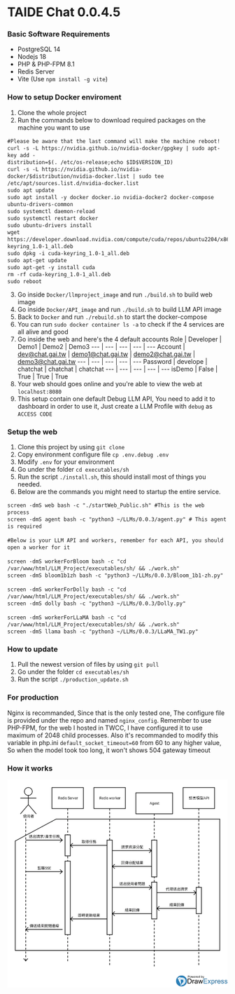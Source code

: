 # TAIDE Chat 0.0.4.5
### Basic Software Requirements
* PostgreSQL 14
* Nodejs 18
* PHP & PHP-FPM 8.1
* Redis Server
* Vite (Use `npm install -g vite`)
### How to setup Docker enviroment
1. Clone the whole project
2. Run the commands below to download required packages on the machine you want to use
```shell
#Please be aware that the last command will make the machine reboot!
curl -s -L https://nvidia.github.io/nvidia-docker/gpgkey | sudo apt-key add -
distribution=$(. /etc/os-release;echo $ID$VERSION_ID)
curl -s -L https://nvidia.github.io/nvidia-docker/$distribution/nvidia-docker.list | sudo tee /etc/apt/sources.list.d/nvidia-docker.list
sudo apt update
sudo apt install -y docker docker.io nvidia-docker2 docker-compose ubuntu-drivers-common
sudo systemctl daemon-reload
sudo systemctl restart docker
sudo ubuntu-drivers install
wget https://developer.download.nvidia.com/compute/cuda/repos/ubuntu2204/x86_64/cuda-keyring_1.0-1_all.deb
sudo dpkg -i cuda-keyring_1.0-1_all.deb
sudo apt-get update
sudo apt-get -y install cuda
rm -rf cuda-keyring_1.0-1_all.deb
sudo reboot
```
3. Go inside `Docker/llmproject_image` and run `./build.sh` to build web image
4. Go inside `Docker/API_image` and run `./build.sh` to build LLM API image
5. Back to `Docker` and run `./rebuild.sh` to start the docker-compose
6. You can run `sudo docker container ls -a` to check if the 4 services are all alive and good
7. Go inside the web and here's the 4 default accounts
Role | Developer | Demo1 | Demo2 | Demo3
--- | --- | --- | --- | --- 
Account | dev@chat.gai.tw | demo1@chat.gai.tw | demo2@chat.gai.tw | demo3@chat.gai.tw 
--- | --- | --- | --- | ---
Password | develope | chatchat | chatchat | chatchat 
--- | --- | --- | --- | ---
isDemo | False | True | True | True 
8. Your web should goes online and you're able to view the web at `localhost:8080`
9. This setup contain one default Debug LLM API, You need to add it to dashboard in order to use it, Just create a LLM Profile with `debug` as `ACCESS CODE`

### Setup the web 
1. Clone this project by using `git clone`
2. Copy environment configure file `cp .env.debug .env`
3. Modify `.env` for your environment
4. Go under the folder `cd executables/sh`
5. Run the script `./install.sh`, this should install most of things you needed.
6. Below are the commands you might need to startup the entire service.
```shell
screen -dmS web bash -c "./startWeb_Public.sh" #This is the web process
screen -dmS agent bash -c "python3 ~/LLMs/0.0.3/agent.py" # This agent is required

#Below is your LLM API and workers, remember for each API, you should open a worker for it

screen -dmS workerForBloom bash -c "cd /var/www/html/LLM_Project/executables/sh/ && ./work.sh"
screen -dmS bloom1b1zh bash -c "python3 ~/LLMs/0.0.3/Bloom_1b1-zh.py"

screen -dmS workerForDolly bash -c "cd /var/www/html/LLM_Project/executables/sh/ && ./work.sh"
screen -dmS dolly bash -c "python3 ~/LLMs/0.0.3/Dolly.py"

screen -dmS workerForLLaMA bash -c "cd /var/www/html/LLM_Project/executables/sh/ && ./work.sh"
screen -dmS llama bash -c "python3 ~/LLMs/0.0.3/LLaMA_TW1.py"
```

### How to update
1. Pull the newest version of files by using `git pull`
2. Go under the folder `cd executables/sh`
3. Run the script `./production_update.sh`

### For production
Nginx is recommanded, Since that is the only tested one,
The configure file is provided under the repo and named `nginx_config`.
Remember to use PHP-FPM, for the web I hosted in TWCC,
I have configured it to use maximum of 2048 child processes.
Also it's recommanded to modify this variable in php.ini
`default_socket_timeout=60` from 60 to any higher value,
So when the model took too long, it won't shows 504 gateway timeout

### How it works
![arch](demo/arch.png?raw=true "Architecture to complete jobs")